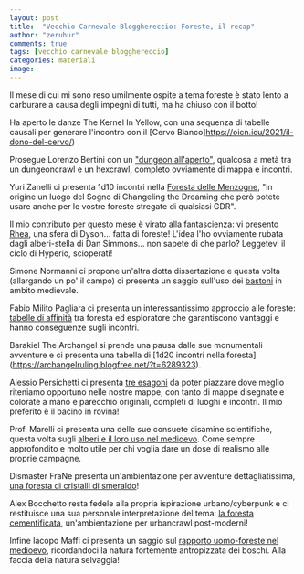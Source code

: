 ```yaml
---
layout: post
title:  "Vecchio Carnevale Blogghereccio: Foreste, il recap"
author: "zeruhur"
comments: true
tags: [vecchio carnevale blogghereccio]
categories: materiali
image:
---
```


Il mese di cui mi sono reso umilmente ospite a tema foreste è stato lento a carburare a causa degli impegni di tutti, ma ha chiuso con il botto!

Ha aperto le danze The Kernel In Yellow, con una sequenza di tabelle causali per generare l'incontro con il [Cervo Bianco]https://oicn.icu/2021/il-dono-del-cervo/)

Prosegue Lorenzo Bertini con un ["dungeon all'aperto"](https://dietroschermo.wordpress.com/2021/06/17/la-foresta-e-rimasta-di-sasso-un-dungeon-in-esterni/), qualcosa a metà tra un dungeoncrawl e un hexcrawl, completo ovviamente di mappa e incontri.

Yuri Zanelli ci presenta 1d10 incontri nella [Foresta delle Menzogne](https://castellochimerico.blogspot.com/2021/06/le-foreste-del-vecchio-carnevale.html), "in origine un luogo del Sogno di Changeling the Dreaming che però potete usare anche  per le vostre foreste stregate di qualsiasi GDR".

Il mio contributo per questo mese è virato alla fantascienza: vi presento [Rhea](https://zeruhur.space/syrinx/materiali/rhea-foresta-cielo.html), una sfera di Dyson... fatta di foreste! L'idea l'ho ovviamente rubata dagli alberi-stella di Dan Simmons... non sapete di che parlo? Leggetevi il ciclo di Hyperio, scioperati!

Simone Normanni ci propone un'altra dotta dissertazione e questa volta (allargando un po' il campo) ci presenta un saggio sull'uso dei [bastoni](https://grappaespada.wordpress.com/2021/06/23/ne-uccide-piu-il-bastone-che-la-spada-vcb/) in ambito medievale.

Fabio Milito Pagliara ci presenta un interessantissimo approccio alle foreste: [tabelle di affinità](https://d20d12.blogspot.com/2021/06/foresta-fosti-foresta.html) tra foresta ed esploratore che garantiscono vantaggi e hanno conseguenze sugli incontri.

Barakiel The Archangel si prende una pausa dalle sue monumentali avventure e ci presenta una tabella di [1d20 incontri nella foresta] (https://archangelruling.blogfree.net/?t=6289323).

Alessio Persichetti ci presenta [tre esagoni](https://deeperintothedungeon.wordpress.com/2021/06/29/vecchio-carnevale-bloghereccio-rovine-esagonali-nelle-foreste/) da poter piazzare dove meglio riteniamo opportuno nelle nostre mappe, con tanto di mappe disegnate e colorate a mano e parecchio originali, completi di luoghi e incontri. Il mio preferito è il bacino in rovina!

Prof. Marelli ci presenta una delle sue consuete disamine scientifiche, questa volta sugli [alberi e il loro uso nel medioevo](https://www.profmarrelli.it/2021/06/30/10-alberi-del-medioevo-e-i-loro-usi/). Come sempre approfondito e molto utile per chi voglia dare un dose di realismo alle proprie campagne.

Dismaster FraNe presenta un'ambientazione per avventure dettagliatissima, [una foresta di cristalli di smeraldo](https://dismastersden.blogspot.com/2021/06/la-foresta-smeraldina.html)!

Alex Bocchetto resta fedele alla propria ispirazione urbano/cyberpunk e ci restituisce una sua personale interpretazione del tema: [la foresta cementificata](https://mangustaexpress.com/lisola-delle-sopraelevate-la-foresta-cementificata), un'ambientazione per urbancrawl post-moderni!

Infine Iacopo Maffi ci presenta un saggio sul [rapporto uomo-foreste nel medioevo](https://write.as/jonnie/a-cosa-serve-una-foresta-nel-medioevo), ricordandoci la natura fortemente antropizzata dei boschi. Alla faccia della natura selvaggia!